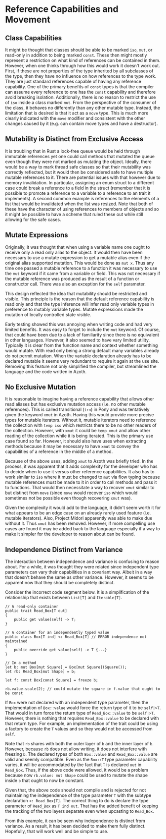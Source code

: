 # Reference Capabilities and Movement

## Class Capabilities

It might be thought that classes should be able to be marked `iso`, `mut`, or read-only in addition
to being marked `const`. These then might mostly represent a restriction on what kind of references
can be contained in them. However, when one thinks through how this would work it doesn't work out.
First, if these are not properties of the type inherited by all subclasses of the type, then they
have no influence on how references to the type work. They are just standard references capable of
having any reference capability. One of the primary benefits of `const` types is that the compiler
can assume every reference to one has the `const` capability and therefore avoid breaking isolation.
Additionally, there is no reason to restrict the use of `iso` inside a class marked `mut`. From the
perspective of the consumer of the class, it behaves no differently than any other mutable type.
Instead, the limitation that is desired is that it act as a `move` type. This is much more clearly
indicated with the `move` modifier and consistent with the other changes caused by it (e.g. can
contain move types and have a destructor).

## Mutability is Distinct from Exclusive Access

It is troubling that in Rust a lock-free queue would be held through immutable references yet one
could call methods that mutated the queue even though they were not marked as mutating the object.
Ideally, there would be a way to mark thread safe classes so that their mutability was correctly
reflected, but it would then be considered safe to have multiple mutable references to it. There are
potential issues with that however due to memory invalidation. In particular, assigning an enum
struct to a different case could break a reference to a field in the struct (remember that it is
possible to promote a reference to a variable to a reference to an trait it implements). A
second common example is references to the elements of a list that would be invalidated when the
list was resized. Note that both of these have the character of using references to members of
objects and so it might be possible to have a scheme that ruled these out while still allowing for
the safe cases.

## Mutate Expressions

Originally, it was thought that when using a variable name one ought to receive only a read only
alias to the object. It would then have been necessary to use a mutate expression to get a mutable
alias even if the original alias supported mutation. This would be done as `mut x`. Thus any time
one passed a mutable reference to a function it was necessary to use the `mut` keyword if it came
from a variable or field. This was not necessary if the mutable reference was produced as the result
of a function or constructor call. There was also an exception for the `self` parameter.

This design reflected the idea that mutability should be restricted and visible. This principle is
the reason that the default reference capability is read only and that the type inference will infer
read only variable types in preference to mutably variable types. Mutate expressions made the
mutation of locally controlled state visible.

Early testing showed this was annoying when writing code and had very limited benefits. It was easy
to forget to include the `mut` keyword. Of course, that could have been due to a lack of familiarity
since there is no equivalent in other languages. However, it also seemed to have vary limited
utility. Typically it is clear from the function name and context whether something would mutate.
With read only being a strong default many variables already do not permit mutation. When the
variable declaration already has to be declared mutable it seems very redundant to require it again
at the use site. Removing this feature not only simplified the compiler, but streamlined the
language and the code written in Azoth.

## No Exclusive Mutation

It is reasonable to imagine having a reference capability that allows other read aliases but has
exclusive mutation access (i.e. no other mutable references). This is called transitional (`trn`) in
Pony and was tentatively given the keyword `xmut` in Azoth. Having this would provide more precise
types for mutable iterators. Without it, mutable iterators need to reference the collection with
`temp iso` which restricts there to be no other readers of the collection. However, with `xmut` it
could be `temp xmut` and allow other reading of the collection while it is being iterated. This is
the primary use case found so far. However, it should also have uses when extracting methods because
it may be necessary to have `xmut` to convey the capabilities of a reference in the middle of a
method.

Because of the above uses, adding `xmut` to Azoth was briefly tried. In the process, it was apparent
that it adds complexity for the developer who has to decide when to use it versus other reference
capabilities. It also has to work similar to `iso` where it must be changed to `mut` via flow typing
because mutable references must be made to it in order to call methods and pass it to functions.
That would then necessitate a way to recover `xmut` similar to but distinct from `move` (since
`move` would recover `iso` which would sometimes not be possible even though recovering `xmut` was).

Given the complexity it would add to the language, it didn't seem worth it for what appears to be an
edge case on an already rarely used feature (i.e. mutable iterators). Also, Project Midori
apparently was able to make due without it. Thus `xmut` has been removed. However, if more
compelling use cases are found it may be added back to the language especially if a way to make it
simpler for the developer to reason about can be found.

## Independence Distinct from Variance

The interaction between independence and variance is confusing to reason about. For a while, it was
thought they were related since independent type parameters can vary their capabilities in a
covariant way. Albeit in a way that doesn't behave the same as other variance. However, it seems to
be apparent now that they should be completely distinct.

Consider the incorrect code segment below. It is a simplification of the relationship that exists
between `List[T]` and `Iterable[T]`.

```azoth
// A read-only container
public trait Read_Box[T out]
{
    public get value(self) -> T;
}

// A container for an independently typed value
public class Box[T ind] <: Read_Box[T] // ERROR independence not maintained
{
    public override get value(self) -> T {...}
}

// In a method
let b: mut Box[mut Square] = Box[mut Square](Square());
let rb: Read_Box[mut Shape] = b;

let f: const Box[const Square] = freeze b;

rb.value.scale(2); // could mutate the square in f.value that ought to be const
```

If `Box` were not declared with an independent type parameter, then the implementation of
`Box::value` would force the return type of it to be `self|>T`. That would in turn force the return
type of `Read_Box::value` to be `self|>T`. However, there is nothing that requires `Read_Box::value`
to be declared with that return type. For example, an implementation of the trait could be using a
factory to create the `T` values and so they would not be accessed from `self`.

Note that `rb` shares with both the outer layer of `b` and the inner layer of `b`. However, because
`rb` does not allow writing, it does not interfere with freezing `b`. The declared types of both
`Box::value` and `Read_Box::value` are valid and seemly compatible. Even as the `Box::T` type
parameter capability varies, it will be accommodated by the fact that `T` is declared `out` in
`Read_Box`. Thus, if the above code were allowed, it would be a problem because now `rb.value: mut
Shape` could be used to mutate the shape inside `b` that ought to now be constant.

Given that, the above code should not compile and is rejected for not maintaining the independence
of the type parameter `T` with the subtype declaration `<: Read_Box[T]`. The correct thing to do is
declare the type parameter of `Read_Box` as `T ind out`. That has the added benefit of keeping the
tracking of the two layers separate even when upcasting to `Read_Box`.

From this example, it can be seen why independence is distinct from variance. As a result, it has
been decided to make them fully distinct. Hopefully, that will work well and be simple to use.
